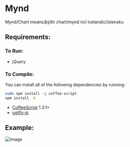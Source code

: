 # Mynd
Mynd/Chart means/þýðir chart/mynd in/í icelandic/íslensku

## Requirements:
### To Run:

- jQuery

### To Compile:

You can install all of the following dependencies by running:

```bash
sudo npm install -g coffee-script
npm install -d
```

- [CoffeeScript](http://coffeescript.org/) 1.3.1+
- [uglify-js](https://github.com/mishoo/UglifyJS)

## Example:
![image](https://raw.github.com/radekstepan/intermine-widget-client/master/example.png)